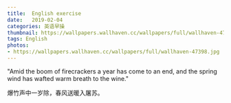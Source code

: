 ```yaml
---
title:  English exercise
date:   2019-02-04
categories: 英语早操
thumbnail: https://wallpapers.wallhaven.cc/wallpapers/full/wallhaven-47398.jpg
tags: English
photos:
- https://wallpapers.wallhaven.cc/wallpapers/full/wallhaven-47398.jpg
---
```


"Amid the boom of firecrackers a year has come to an end, and the spring wind has wafted warm breath to the wine."
<p>爆竹声中一岁除，春风送暖入屠苏。</p>
